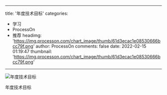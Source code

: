 
---
title: '年度技术目标'
categories: 
 - 学习
 - ProcessOn
 - 推荐
headimg: 'https://img.processon.com/chart_image/thumb/61d3ecac1e08530666bcc79f.png'
author: ProcessOn
comments: false
date: 2022-02-15 01:19:47
thumbnail: 'https://img.processon.com/chart_image/thumb/61d3ecac1e08530666bcc79f.png'
---

<div>   
<img class="thumb" alt="年度技术目标" src="https://img.processon.com/chart_image/thumb/61d3ecac1e08530666bcc79f.png" referrerpolicy="no-referrer">
<p>年度技术目标</p>  
</div>
            